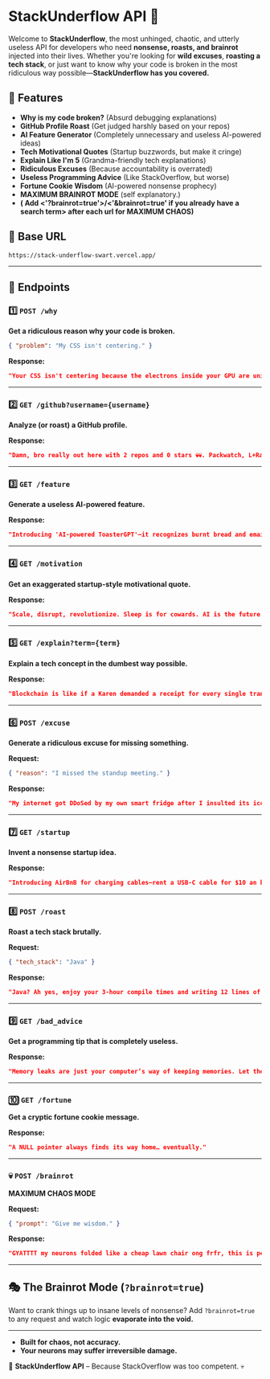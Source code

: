 # StackUnderflow API 🚀

Welcome to **StackUnderflow**, the most unhinged, chaotic, and utterly useless API for developers who need **nonsense, roasts, and brainrot** injected into their lives. Whether you're looking for **wild excuses**, **roasting a tech stack**, or just want to know why your code is broken in the most ridiculous way possible—**StackUnderflow has you covered.**

## 🎯 Features
- **Why is my code broken?** (Absurd debugging explanations)
- **GitHub Profile Roast** (Get judged harshly based on your repos)
- **AI Feature Generator** (Completely unnecessary and useless AI-powered ideas)
- **Tech Motivational Quotes** (Startup buzzwords, but make it cringe)
- **Explain Like I'm 5** (Grandma-friendly tech explanations)
- **Ridiculous Excuses** (Because accountability is overrated)
- **Useless Programming Advice** (Like StackOverflow, but worse)
- **Fortune Cookie Wisdom** (AI-powered nonsense prophecy)
- **MAXIMUM BRAINROT MODE** (self explanatory.)
- **( Add <'?brainrot=true'>/<'&brainrot=true' if you already have a search term> after each url for MAXIMUM CHAOS)**

## 🚀 Base URL
```
https://stack-underflow-swart.vercel.app/
```

---

## 📌 Endpoints

### 1️⃣ `POST /why`
**Get a ridiculous reason why your code is broken.**
```json
{ "problem": "My CSS isn't centering." }
```

**Response:**
```json
"Your CSS isn't centering because the electrons inside your GPU are unionizing. Consider paying them more."
```
---

### 2️⃣ `GET /github?username={username}`
**Analyze (or roast) a GitHub profile.**

**Response:**
```json
"Damn, bro really out here with 2 repos and 0 stars 💀💀. Packwatch, L+Ratio. Might wanna touch grass."
```
---

### 3️⃣ `GET /feature`
**Generate a useless AI-powered feature.**

**Response:**
```json
"Introducing 'AI-powered ToasterGPT'—it recognizes burnt bread and emails your mom about your failures."
```
---

### 4️⃣ `GET /motivation`
**Get an exaggerated startup-style motivational quote.**

**Response:**
```json
"Scale, disrupt, revolutionize. Sleep is for cowards. AI is the future. You are the algorithm."
```
---

### 5️⃣ `GET /explain?term={term}`
**Explain a tech concept in the dumbest way possible.**

**Response:**
```json
"Blockchain is like if a Karen demanded a receipt for every single transaction in her life, and then stored them all in a time capsule no one can open."
```
---

### 6️⃣ `POST /excuse`
**Generate a ridiculous excuse for missing something.**

**Request:**
```json
{ "reason": "I missed the standup meeting." }
```

**Response:**
```json
"My internet got DDoSed by my own smart fridge after I insulted its ice-making speed."
```
---

### 7️⃣ `GET /startup`
**Invent a nonsense startup idea.**

**Response:**
```json
"Introducing AirBnB for charging cables—rent a USB-C cable for $10 an hour, disrupting the portable power industry."
```
---

### 8️⃣ `POST /roast`
**Roast a tech stack brutally.**

**Request:**
```json
{ "tech_stack": "Java" }
```

**Response:**
```json
"Java? Ah yes, enjoy your 3-hour compile times and writing 12 lines of code just to print 'Hello World'."
```
---

### 9️⃣ `GET /bad_advice`
**Get a programming tip that is completely useless.**

**Response:**
```json
"Memory leaks are just your computer’s way of keeping memories. Let them be."
```
---

### 🔟 `GET /fortune`
**Get a cryptic fortune cookie message.**

**Response:**
```json
"A NULL pointer always finds its way home… eventually."
```
---

### 💀 `POST /brainrot`
**MAXIMUM CHAOS MODE**

**Request:**
```json
{ "prompt": "Give me wisdom." }
```

**Response:**
```json
"GYATTTT my neurons folded like a cheap lawn chair ong frfr, this is peak sigma energy."
```

---

## 🎭 The Brainrot Mode (`?brainrot=true`)
Want to crank things up to insane levels of nonsense? Add `?brainrot=true` to any request and watch logic **evaporate into the void.**

---

- **Built for chaos, not accuracy.**
- **Your neurons may suffer irreversible damage.**

🚀 **StackUnderflow API** – Because StackOverflow was too competent. 💀